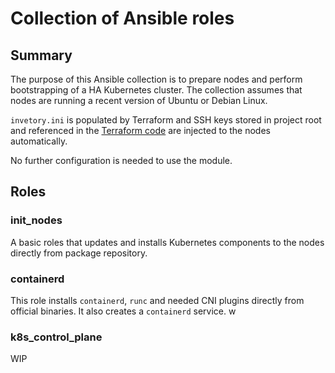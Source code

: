 # Collection of Ansible roles 

## Summary

The purpose of this Ansible collection is to prepare nodes and perform bootstrapping of a HA Kubernetes cluster. 
The collection assumes that nodes are running a recent version of Ubuntu or Debian Linux. 

`invetory.ini` is populated by Terraform and SSH keys stored in project root and referenced in the [Terraform code](https://github.com/juhosyrjanen/kube/blob/f0ad27f3b284cf6d39849da7951473d48ac752f7/tf/variables.tf#L1)
are injected to the nodes automatically. 

No further configuration is needed to use the module.

## Roles

### init_nodes

A basic roles that updates and installs Kubernetes components to the nodes directly from package repository.

### containerd

This role installs `containerd`, `runc` and needed CNI plugins directly from official binaries. It also creates a `containerd`
service. w

### k8s_control_plane

WIP
